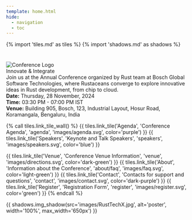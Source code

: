 ```yaml
---
template: home.html
hide:
  - navigation
  - toc
---
```

{% import 'tiles.md' as tiles %}
{% import 'shadows.md' as shadows %}

<!-- 
# <span style="color:brown">RustTechX Summit 2024 <br> <span style="color:white; font-size:24px">Innovate & Integrate</span> </span>
-->
#
<div class="banner">
    <div class="left-column">
        <img src="../summit-2024/images/RustTechX-Summit2024-logo.png" alt="Conference Logo" class="logo"> 
        <div class="tagline">Innovate & Integrate</div>
        <div class="description">
Join us at the Annual Conference organized by Rust team at Bosch Global Software Technologies, where Rustaceans converge to explore innovative ideas in Rust development, from chip to cloud.
        </div>
    </div>
    <div class="right-column">
        <div class="event-details">
            <div><strong>Date:</strong> Thursday, 28 November, 2024</div>
            <div><strong>Time:</strong> 03:30 PM - 07:00 PM IST</div>
            <div><strong>Venue:</strong> Building 905, Bosch, 123, Industrial Layout, Hosur Road, Koramangala, Bengaluru, India</div>
        </div>
    </div>
</div>




<!-- Color order: purple, blue, green; dark-green, light-green, dark-purple  -->
{% call tiles.link_tile_wall() %}
  {{ tiles.link_tile('Agenda', 'Conference Agenda', 'agenda', 'images/agenda.svg', color='purple') }}
  {{ tiles.link_tile('Speakers', 'Keynote and Talk Speakers', 'speakers', 'images/speakers.svg', color='blue') }}
  <!-- {{ tiles.link_tile('Market Place', 'Market Place Exhibitors', 'market_place', 'images/market.svg', color='green') }} -->
  {{ tiles.link_tile('Venue', 'Conference Venue Information', 'venue', 'images/directions.svg', color='dark-green') }}
  {{ tiles.link_tile('About', 'Information about the Conference', 'about/faq', 'images/faq.svg', color='light-green') }}
  {{ tiles.link_tile('Contact', 'Contacts for support and questions', 'contact', 'images/contact.svg', color='dark-purple') }}
  {{ tiles.link_tile('Register', 'Registration Form', 'register', 'images/register.svg', color='green') }}
{% endcall %}

<!-- 
Welcome to the website of the 1<sup>st</sup> BOSCH internal conference on
Embedded IoT Linux and OSS!

The event will take place in Feuerbach, July 13th and is hosted by TOP97.

The conference shall attract all Bosch employees working on IoT products based
on embedded Linux.  
This includes Automotive, Industrial, Building Technologies, Power Tools, Smart
Home and Home Appliances.  
Our team interacts with those organizational entities in Bosch.  
It is planned to use the conference to demonstrate the potential of community
based collaboration.  
 Bosch participants will be invited to book services and solutions in the context
of the "Bosch Linux Incubation Group".  
Contributors will get in contact to developers, product owner, architects as
well as leaders and decision maker.  
We expect 200-500 guests in total. The conference cannot be opened for public.  
In case you want to meet specific peers or business contacts from BOSCH, let us
know.

-->

{{ shadows.img_shadow(src='images/RustTechX.jpg', alt='poster', width='100%', max_width='650px') }}

